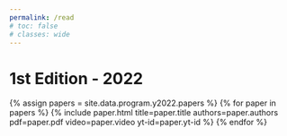 ```yaml
---
permalink: /read
# toc: false
# classes: wide
---
```


# 1st Edition - 2022

<!-- Loop through all papers -->
{% assign papers = site.data.program.y2022.papers %}
{% for paper in papers %}
{% include paper.html 
    title=paper.title 
    authors=paper.authors 
    pdf=paper.pdf
    video=paper.video
    yt-id=paper.yt-id
%}
{% endfor %}<!-- Loop through all papers -->